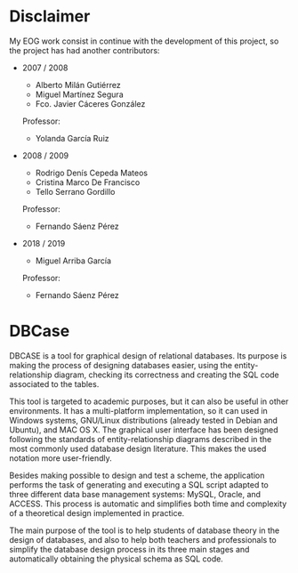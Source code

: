 # Disclaimer
My EOG work consist in continue with the development of this project, so the project has had another contributors:

- 2007 / 2008
  * Alberto Milán Gutiérrez
  * Miguel Martínez Segura
  * Fco. Javier Cáceres González
  
  Professor:
  * Yolanda García Ruiz
  
- 2008 / 2009
  * Rodrigo Denís Cepeda Mateos
  * Cristina Marco De Francisco
  * Tello Serrano Gordillo
  
  Professor:
  * Fernando Sáenz Pérez
  
- 2018 / 2019
  * Miguel Arriba García
  
  Professor:
  * Fernando Sáenz Pérez

# DBCase
DBCASE is a tool for graphical design of relational databases. Its purpose is making the process
of designing databases easier, using the entity-relationship diagram, checking its correctness and
creating the SQL code associated to the tables.

This tool is targeted to academic purposes, but it can also be useful in other environments. It has
a multi-platform implementation, so it can used in Windows systems, GNU/Linux distributions
(already tested in Debian and Ubuntu), and MAC OS X.
The graphical user interface has been designed following the standards of entity-relationship
diagrams described in the most commonly used database design literature. This makes the used
notation more user-friendly.

Besides making possible to design and test a scheme, the application performs the task of
generating and executing a SQL script adapted to three different data base management systems:
MySQL, Oracle, and ACCESS. This process is automatic and simplifies both time and
complexity of a theoretical design implemented in practice.

The main purpose of the tool is to help students of database theory in the design of databases,
and also to help both teachers and professionals to simplify the database design process in its
three main stages and automatically obtaining the physical schema as SQL code.
